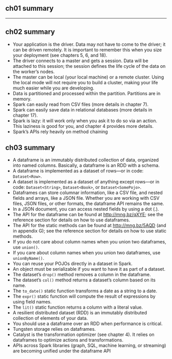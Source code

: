 ## ch01 summary

---

## ch02 summary

- Your application is the driver. Data may not have to come to the driver; it can be driven remotely. It is important to
  remember this when you size your deployment (see chapters 5, 6, and 18).
- The driver connects to a master and gets a session. Data will be attached to this session; the session defines the
  life cycle of the data on the worker’s nodes.
- The master can be local (your local machine) or a remote cluster. Using the local mode will not require you to build a
  cluster, making your life much easier while you are developing.
- Data is partitioned and processed within the partition. Partitions are in memory.
- Spark can easily read from CSV files (more details in chapter 7).
- Spark can easily save data in relational databases (more details in chapter 17).
- Spark is lazy: it will work only when you ask it to do so via an action. This laziness is good for you, and chapter 4
  provides more details.
- Spark’s APIs rely heavily on method chaining

## ch03 summary

- A dataframe is an immutably distributed collection of data, organized into
  named columns. Basically, a dataframe is an RDD with a schema.
- A dataframe is implemented as a dataset of rows—or in code: `Dataset<Row>`.
- A dataset is implemented as a dataset of anything except rows—or in code: `Dataset<String>`, `Dataset<Book>`, or
  `Dataset<SomePojo>`.
- Dataframes can store columnar information, like a CSV file, and nested fields
  and arrays, like a JSON file. Whether you are working with CSV files, JSON files,
  or other formats, the dataframe API remains the same.
- In a JSON document, you can access nested fields by using a dot (.).
- The API for the dataframe can be found at http://mng.bz/qXYE; see the reference section for details on how to use
  dataframes.
- The API for the static methods can be found at http://mng.bz/5AQD (and in
  appendix G); see the reference section for details on how to use static methods.
- If you do not care about column names when you union two dataframes, use `union()`.
- If you care about column names when you union two dataframes, use `unionByName()`.
- You can reuse your POJOs directly in a dataset in Spark.
- An object must be serializable if you want to have it as part of a dataset.
- The dataset’s `drop()` method removes a column in the dataframe.
- The dataset’s `col()` method returns a dataset’s column based on its name.
- The `to_date()` static function transforms a date as a string to a date.
- The `expr()` static function will compute the result of expressions by using field names.
- The `lit()` static function returns a column with a literal value.
- A resilient distributed dataset (RDD) is an immutably distributed collection of elements of your data.
- You should use a dataframe over an RDD when performance is critical.
- Tungsten storage relies on dataframes.
- Catalyst is the transformation optimizer (see chapter 4). It relies on dataframes to optimize actions and
  transformations.
- APIs across Spark libraries (graph, SQL, machine learning, or streaming) are becoming unified under the dataframe API